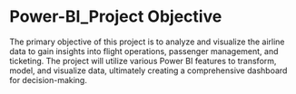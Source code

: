 # Power-BI_Project Objective
The primary objective of this project is to analyze and visualize the airline data to gain insights into flight operations, passenger management, and ticketing. The project will utilize various Power BI features to transform, model, and visualize data, ultimately creating a comprehensive dashboard for decision-making.
